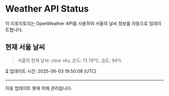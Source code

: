 
# Weather API Status

이 리포지토리는 OpenWeather API를 사용하여 서울의 날씨 정보를 자동으로 업데이트합니다.

## 현재 서울 날씨
> 서울의 현재 날씨: clear sky, 온도: 13.76°C, 습도: 94%

⏳ 업데이트 시간: 2025-06-03 19:50:08 (UTC)

---
자동 업데이트 봇에 의해 관리됩니다.

